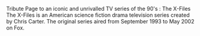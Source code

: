 Tribute Page to an iconic and unrivalled TV series of the 90's : The X-Files
The X-Files is an American science fiction drama television series created by Chris Carter. The original series aired from September 1993 to May 2002 on Fox.
